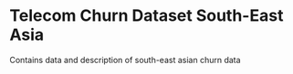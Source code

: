 # Telecom Churn Dataset South-East Asia
Contains data and description of south-east asian churn data
